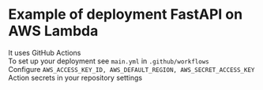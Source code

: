 # Example of deployment FastAPI on AWS Lambda
It uses GitHub Actions  
To set up your deployment see ```main.yml``` in ```.github/workflows```  
Configure ```AWS_ACCESS_KEY_ID, AWS_DEFAULT_REGION, AWS_SECRET_ACCESS_KEY``` Action secrets in your repository settings
